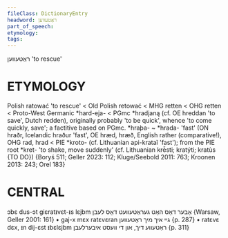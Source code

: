 ```yaml
---
fileClass: DictionaryEntry
headword: ראַטעווען
part_of_speech: 
etymology: 
tags: 
---
```

ראַטעווען
'to rescue'

ETYMOLOGY
===========
Polish ratować 'to rescue' < Old Polish retować < MHG retten < OHG retten < Proto-West Germanic *hard-eja- < PGmc *hradjaną (cf. OE hreddan 'to save', Dutch redden), originally probably 'to be quick', whence 'to come quickly, save'; a factitive based on PGmc. *hraþa- ~ *hrada- 'fast' (ON hraðr, Icelandic hraður 'fast', OE hræd, hræð, English rather (comparative!), OHG rad, hrad < PIE *kroto- (cf. Lithuanian api-krataĩ 'fast'); from the PIE root *kret- 'to shake, move suddenly' (cf. Lithuanian krė̃sti; kratýti; kratùs {TO DO})
{Boryś 511; Geller 2023: 112; Kluge/Seebold 2011: 763; Kroonen 2013: 243; Orel 183}

CENTRAL
========

ɔbɛ dus-ɔt giɛratᵻvɛt-ᵻs lɛjbm אָבער דאָס האָט געראַטעוועט דאָס לעבן {Warsaw, Geller 2001: 161}
	•	gaj-x mɛx ratɛvɛran גיי איך מיך ראַטעווען {p. 287}
	•	ratɛvɛ dɛx, ᵻn dij-ɛst ᵻbɛlɛjbm ראַטעווע דיך, און די וועסט איבערלעבן {p. 311}
